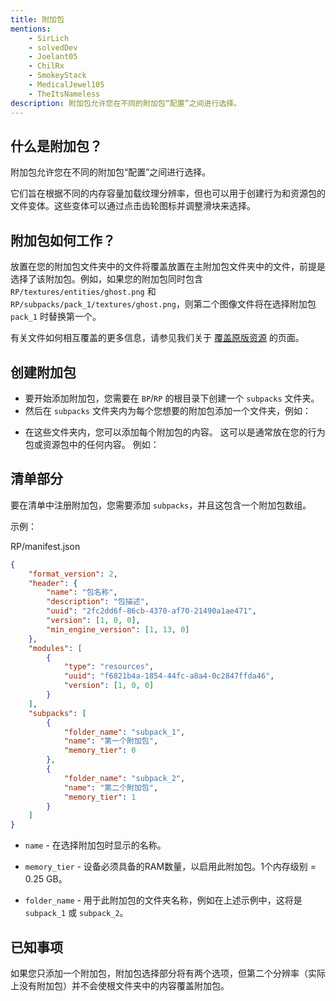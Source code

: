 ```yaml
---
title: 附加包
mentions:
    - SirLich
    - solvedDev
    - Joelant05
    - ChilRx
    - SmokeyStack
    - MedicalJewel105
    - TheItsNameless
description: 附加包允许您在不同的附加包“配置”之间进行选择。
---
```


## 什么是附加包？

附加包允许您在不同的附加包“配置”之间进行选择。

它们旨在根据不同的内存容量加载纹理分辨率，但也可以用于创建行为和资源包的文件变体。这些变体可以通过点击齿轮图标并调整滑块来选择。

## 附加包如何工作？

放置在您的附加包文件夹中的文件将覆盖放置在主附加包文件夹中的文件，前提是选择了该附加包。例如，如果您的附加包同时包含 `RP/textures/entities/ghost.png` 和 `RP/subpacks/pack_1/textures/ghost.png`，则第二个图像文件将在选择附加包 `pack_1` 时替换第一个。

有关文件如何相互覆盖的更多信息，请参见我们关于 [覆盖原版资源](../concepts/overwriting-assets.md) 的页面。

## 创建附加包

-   要开始添加附加包，您需要在 `BP`/`RP` 的根目录下创建一个 `subpacks` 文件夹。
-   然后在 `subpacks` 文件夹内为每个您想要的附加包添加一个文件夹，例如：

<FolderView :paths="[
	'RP/subpacks/subpack_1',
	'RP/subpacks/subpack_2'
]"></FolderView>

-   在这些文件夹内，您可以添加每个附加包的内容。
    这可以是通常放在您的行为包或资源包中的任何内容。
    例如：

<FolderView :paths="[
	'RP/subpacks/subpack_1/textures/blocks/dirt.png',
	'RP/subpacks/subpack_1/textures/items/example_item.png',
	'RP/subpacks/subpack_2/textures/blocks/dirt.png',
	'RP/subpacks/subpack_2/textures/items/example_item.png'
]"></FolderView>

## 清单部分

要在清单中注册附加包，您需要添加 `subpacks`，并且这包含一个附加包数组。

示例：

<CodeHeader>RP/manifest.json</CodeHeader>

```json
{
	"format_version": 2,
	"header": {
		"name": "包名称",
		"description": "包描述",
		"uuid": "2fc2dd6f-86cb-4370-af70-21490a1ae471",
		"version": [1, 0, 0],
		"min_engine_version": [1, 13, 0]
	},
	"modules": [
		{
			"type": "resources",
			"uuid": "f6821b4a-1854-44fc-a8a4-0c2847ffda46",
			"version": [1, 0, 0]
		}
	],
	"subpacks": [
		{
			"folder_name": "subpack_1",
			"name": "第一个附加包",
			"memory_tier": 0
		},
		{
			"folder_name": "subpack_2",
			"name": "第二个附加包",
			"memory_tier": 1
		}
	]
}
```

-   `name` - 在选择附加包时显示的名称。

-   `memory_tier` - 设备必须具备的RAM数量，以启用此附加包。1个内存级别 = 0.25 GB。

-   `folder_name` - 用于此附加包的文件夹名称，例如在上述示例中，这将是 `subpack_1` 或 `subpack_2`。

## 已知事项

如果您只添加一个附加包，附加包选择部分将有两个选项，但第二个分辨率（实际上没有附加包）并不会使根文件夹中的内容覆盖附加包。